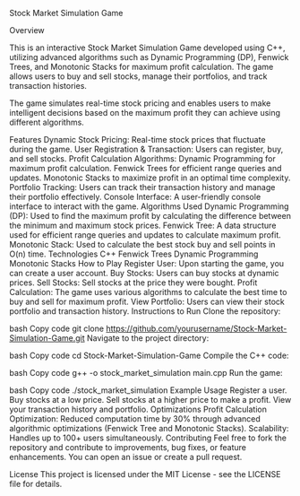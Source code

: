Stock Market Simulation Game

Overview

This is an interactive Stock Market Simulation Game developed using C++, utilizing advanced algorithms such as Dynamic Programming (DP), Fenwick Trees, and Monotonic Stacks for maximum profit calculation. The game allows users to buy and sell stocks, manage their portfolios, and track transaction histories.

The game simulates real-time stock pricing and enables users to make intelligent decisions based on the maximum profit they can achieve using different algorithms.

Features
Dynamic Stock Pricing: Real-time stock prices that fluctuate during the game.
User Registration & Transaction: Users can register, buy, and sell stocks.
Profit Calculation Algorithms:
Dynamic Programming for maximum profit calculation.
Fenwick Trees for efficient range queries and updates.
Monotonic Stacks to maximize profit in an optimal time complexity.
Portfolio Tracking: Users can track their transaction history and manage their portfolio effectively.
Console Interface: A user-friendly console interface to interact with the game.
Algorithms Used
Dynamic Programming (DP): Used to find the maximum profit by calculating the difference between the minimum and maximum stock prices.
Fenwick Tree: A data structure used for efficient range queries and updates to calculate maximum profit.
Monotonic Stack: Used to calculate the best stock buy and sell points in O(n) time.
Technologies
C++
Fenwick Trees
Dynamic Programming
Monotonic Stacks
How to Play
Register User: Upon starting the game, you can create a user account.
Buy Stocks: Users can buy stocks at dynamic prices.
Sell Stocks: Sell stocks at the price they were bought.
Profit Calculation: The game uses various algorithms to calculate the best time to buy and sell for maximum profit.
View Portfolio: Users can view their stock portfolio and transaction history.
Instructions to Run
Clone the repository:

bash
Copy code
git clone https://github.com/yourusername/Stock-Market-Simulation-Game.git
Navigate to the project directory:

bash
Copy code
cd Stock-Market-Simulation-Game
Compile the C++ code:

bash
Copy code
g++ -o stock_market_simulation main.cpp
Run the game:

bash
Copy code
./stock_market_simulation
Example Usage
Register a user.
Buy stocks at a low price.
Sell stocks at a higher price to make a profit.
View your transaction history and portfolio.
Optimizations
Profit Calculation Optimization: Reduced computation time by 30% through advanced algorithmic optimizations (Fenwick Tree and Monotonic Stacks).
Scalability: Handles up to 100+ users simultaneously.
Contributing
Feel free to fork the repository and contribute to improvements, bug fixes, or feature enhancements. You can open an issue or create a pull request.

License
This project is licensed under the MIT License - see the LICENSE file for details.

